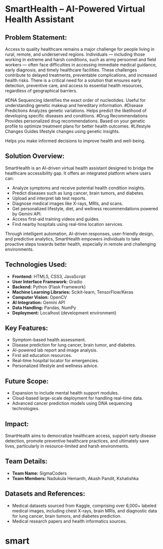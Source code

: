 # SmartHealth – AI-Powered Virtual Health Assistant

## Problem Statement:
Access to quality healthcare remains a major challenge for people living in rural, remote, and underserved regions. Individuals — including those working in extreme and harsh conditions, such as army personnel and field workers — often face difficulties in accessing immediate medical guidance, early diagnosis, and timely healthcare facilities. These challenges contribute to delayed treatments, preventable complications, and increased health risks. There is a critical need for a solution that ensures early detection, preventive care, and access to essential health resources, regardless of geographical barriers.


#DNA Sequencing
Identifies the exact order of nucleotides.
Useful for understanding genetic makeup and hereditary information.
#Disease Predictions
Analyzes genetic variations.
Helps predict the likelihood of developing specific diseases and conditions.
#Drug Recommendations
Provides personalized drug recommendations.
Based on your genetic profile to optimize treatment plans for better health outcomes.
#Lifestyle Changes
Guides lifestyle changes using genetic insights.

Helps you make informed decisions to improve health and well-being.
## Solution Overview:
SmartHealth is an AI-driven virtual health assistant designed to bridge the healthcare accessibility gap. It offers an integrated platform where users can:
- Analyze symptoms and receive potential health condition insights.
- Predict diseases such as lung cancer, brain tumors, and diabetes.
- Upload and interpret lab test reports.
- Diagnose medical images like X-rays, MRIs, and scans.
- Get personalized lifestyle, diet, and wellness recommendations powered by Gemini API.
- Access first-aid training videos and guides.
- Find nearby hospitals using real-time location services.

Through intelligent automation, AI-driven responses, user-friendly design, and predictive analytics, SmartHealth empowers individuals to take proactive steps towards better health, especially in remote and challenging environments.

## Technologies Used:
- **Frontend:** HTML5, CSS3, JavaScript
- **User Interface Framework:** Gradio
- **Backend:** Python (Flask Framework)
- **Machine Learning Libraries:** Scikit-learn, TensorFlow/Keras
- **Computer Vision:** OpenCV
- **AI Integration:** Gemini API
- **Data Handling:** Pandas, NumPy
- **Deployment:** Localhost (development environment)

## Key Features:
- Symptom-based health assessment.
- Disease prediction for lung cancer, brain tumor, and diabetes.
- AI-powered lab report and image analysis.
- First aid education resources.
- Real-time hospital locator for emergencies.
- Personalized lifestyle and wellness advice.

## Future Scope:
- Expansion to include mental health support modules.
- Cloud-based large-scale deployment for handling real-time data.
- Advanced cancer prediction models using DNA sequencing technologies.

## Impact:
SmartHealth aims to democratize healthcare access, support early disease detection, promote preventive healthcare practices, and ultimately save lives, particularly in resource-limited and harsh environments.

## Team Details:
- **Team Name:** SigmaCoders
- **Team Members:** Nadukula Hemanth, Akash Pandit, Kshatishka

## Datasets and References:
- Medical datasets sourced from Kaggle, comprising over 6,000+ labeled medical images, including chest X-rays, brain MRIs, and diagnostic data for lung cancer, brain tumors, and diabetes prediction.
- Medical research papers and health informatics sources.

# smart
